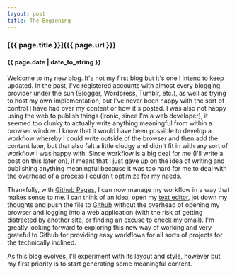 ```yaml
---
layout: post
title: The Beginning
---
```


### [{{ page.title }}]({{ page.url }})
#### {{ page.date | date_to_string }}

Welcome to my new blog. It's not my first blog but it's one I intend to keep updated. In the past, I've registered accounts with almost every blogging provider under the sun (Blogger, Wordpress, Tumblr, etc.), as well as trying to host my own implementation, but I've never been happy with the sort of control I have had over my content or how it's posted. I was also not happy using the web to publish things (ironic, since I'm a web developer), it seemed too clunky to actually write anything meaningful from within a browser window. I know that it would have been possible to develop a workflow whereby I could write outside of the browser and then add the content later, but that also felt a little cludgy and didn't fit in with any sort of workflow I was happy with. Since workflow is a big deal for me (I'll write a post on this later on), it meant that I just gave up on the idea of writing and publishing anything meaningful because it was too hard for me to deal with the overhead of a process I couldn't optimize for my needs.

Thankfully, with [Github Pages](http://pages.github.com/), I can now manage my workflow in a way that makes sense to me. I can think of an idea, open my [text editor](http://www.sublimetext.com), jot down my thoughts and push the file to [Github](http://www.github.com) without the overhead of opening my browser and logging into a web application (with the risk of getting distracted by another site, or finding an excuse to check my email). I'm greatly looking forward to exploring this new way of working and very grateful to Github for providing easy workflows for all sorts of projects for the technically inclined.

As this blog evolves, I'll experiment with its layout and style, however but my first priority is to start generating some meaningful content.